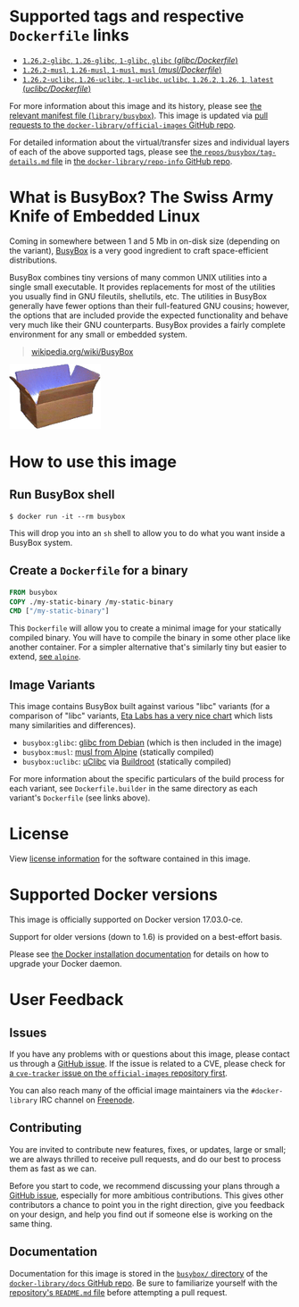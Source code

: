 <!--

********************************************************************************

WARNING:

    DO NOT EDIT "busybox/README.md"

    IT IS AUTO-GENERATED

    (from the other files in "busybox/" combined with a set of templates)

********************************************************************************

-->

# Supported tags and respective `Dockerfile` links

-	[`1.26.2-glibc`, `1.26-glibc`, `1-glibc`, `glibc` (*glibc/Dockerfile*)](https://github.com/docker-library/busybox/blob/b18bec4367d42f4b4749379911f29346f1068cde/glibc/Dockerfile)
-	[`1.26.2-musl`, `1.26-musl`, `1-musl`, `musl` (*musl/Dockerfile*)](https://github.com/docker-library/busybox/blob/b18bec4367d42f4b4749379911f29346f1068cde/musl/Dockerfile)
-	[`1.26.2-uclibc`, `1.26-uclibc`, `1-uclibc`, `uclibc`, `1.26.2`, `1.26`, `1`, `latest` (*uclibc/Dockerfile*)](https://github.com/docker-library/busybox/blob/b18bec4367d42f4b4749379911f29346f1068cde/uclibc/Dockerfile)

For more information about this image and its history, please see [the relevant manifest file (`library/busybox`)](https://github.com/docker-library/official-images/blob/master/library/busybox). This image is updated via [pull requests to the `docker-library/official-images` GitHub repo](https://github.com/docker-library/official-images/pulls?q=label%3Alibrary%2Fbusybox).

For detailed information about the virtual/transfer sizes and individual layers of each of the above supported tags, please see [the `repos/busybox/tag-details.md` file](https://github.com/docker-library/repo-info/blob/master/repos/busybox/tag-details.md) in [the `docker-library/repo-info` GitHub repo](https://github.com/docker-library/repo-info).

# What is BusyBox? The Swiss Army Knife of Embedded Linux

Coming in somewhere between 1 and 5 Mb in on-disk size (depending on the variant), [BusyBox](http://www.busybox.net/) is a very good ingredient to craft space-efficient distributions.

BusyBox combines tiny versions of many common UNIX utilities into a single small executable. It provides replacements for most of the utilities you usually find in GNU fileutils, shellutils, etc. The utilities in BusyBox generally have fewer options than their full-featured GNU cousins; however, the options that are included provide the expected functionality and behave very much like their GNU counterparts. BusyBox provides a fairly complete environment for any small or embedded system.

> [wikipedia.org/wiki/BusyBox](https://en.wikipedia.org/wiki/BusyBox)

![logo](https://raw.githubusercontent.com/docker-library/docs/cc5d5e47fd7e0c57c9b8de4c1bfb6258e0dac85d/busybox/logo.png)

# How to use this image

## Run BusyBox shell

```console
$ docker run -it --rm busybox
```

This will drop you into an `sh` shell to allow you to do what you want inside a BusyBox system.

## Create a `Dockerfile` for a binary

```dockerfile
FROM busybox
COPY ./my-static-binary /my-static-binary
CMD ["/my-static-binary"]
```

This `Dockerfile` will allow you to create a minimal image for your statically compiled binary. You will have to compile the binary in some other place like another container. For a simpler alternative that's similarly tiny but easier to extend, [see `alpine`](https://hub.docker.com/_/alpine/).

## Image Variants

This image contains BusyBox built against various "libc" variants (for a comparison of "libc" variants, [Eta Labs has a very nice chart](http://www.etalabs.net/compare_libcs.html) which lists many similarities and differences).

-	`busybox:glibc`: [glibc from Debian](https://packages.debian.org/jessie/libc6) (which is then included in the image)
-	`busybox:musl`: [musl from Alpine](https://pkgs.alpinelinux.org/package/main/x86_64/musl) (statically compiled)
-	`busybox:uclibc`: [uClibc](https://uclibc.org) via [Buildroot](https://buildroot.org) (statically compiled)

For more information about the specific particulars of the build process for each variant, see `Dockerfile.builder` in the same directory as each variant's `Dockerfile` (see links above).

# License

View [license information](http://www.busybox.net/license.html) for the software contained in this image.

# Supported Docker versions

This image is officially supported on Docker version 17.03.0-ce.

Support for older versions (down to 1.6) is provided on a best-effort basis.

Please see [the Docker installation documentation](https://docs.docker.com/installation/) for details on how to upgrade your Docker daemon.

# User Feedback

## Issues

If you have any problems with or questions about this image, please contact us through a [GitHub issue](https://github.com/docker-library/busybox/issues). If the issue is related to a CVE, please check for [a `cve-tracker` issue on the `official-images` repository first](https://github.com/docker-library/official-images/issues?q=label%3Acve-tracker).

You can also reach many of the official image maintainers via the `#docker-library` IRC channel on [Freenode](https://freenode.net).

## Contributing

You are invited to contribute new features, fixes, or updates, large or small; we are always thrilled to receive pull requests, and do our best to process them as fast as we can.

Before you start to code, we recommend discussing your plans through a [GitHub issue](https://github.com/docker-library/busybox/issues), especially for more ambitious contributions. This gives other contributors a chance to point you in the right direction, give you feedback on your design, and help you find out if someone else is working on the same thing.

## Documentation

Documentation for this image is stored in the [`busybox/` directory](https://github.com/docker-library/docs/tree/master/busybox) of the [`docker-library/docs` GitHub repo](https://github.com/docker-library/docs). Be sure to familiarize yourself with the [repository's `README.md` file](https://github.com/docker-library/docs/blob/master/README.md) before attempting a pull request.
